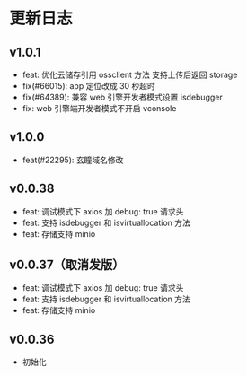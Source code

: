 # 更新日志

## v1.0.1

- feat: 优化云储存引用 ossclient 方法 支持上传后返回 storage
- fix(#66015): app 定位改成 30 秒超时
- fix(#64389): 兼容 web 引擎开发者模式设置 isdebugger
- fix: web 引擎端开发者模式不开启 vconsole

## v1.0.0

- feat(#22295): 玄瞳域名修改

## v0.0.38

- feat: 调试模式下 axios 加 debug: true 请求头
- feat: 支持 isdebugger 和 isvirtuallocation 方法
- feat: 存储支持 minio

## v0.0.37（取消发版）

- feat: 调试模式下 axios 加 debug: true 请求头
- feat: 支持 isdebugger 和 isvirtuallocation 方法
- feat: 存储支持 minio

## v0.0.36

- 初始化
